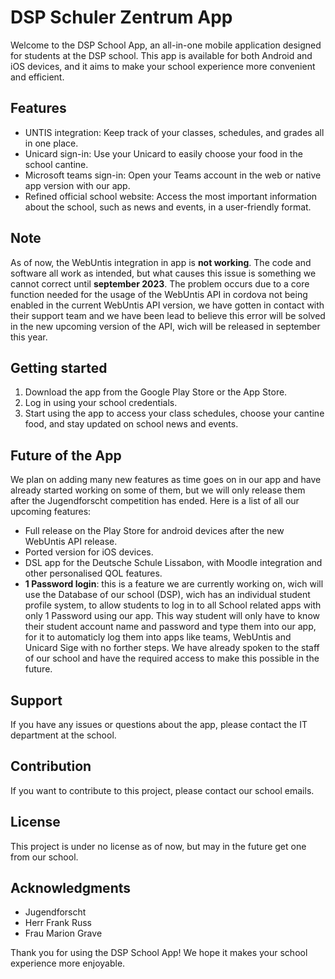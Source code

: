 # DSP Schuler Zentrum App

Welcome to the DSP School App, an all-in-one mobile application designed for students at the DSP school. This app is available for both Android and iOS devices, and it aims to make your school experience more convenient and efficient.

## Features
- UNTIS integration: Keep track of your classes, schedules, and grades all in one place.
- Unicard sign-in: Use your Unicard to easily choose your food in the school cantine.
- Microsoft teams sign-in: Open your Teams account in the web or native app version with our app.
- Refined official school website: Access the most important information about the school, such as news and events, in a user-friendly format.

## Note
As of now, the WebUntis integration in app is **not working**. The code and software all work as intended, but what causes this issue is something we cannot correct until **september 2023**. The problem occurs due to a core function needed for the usage of the WebUntis API in cordova not being enabled in the current WebUntis API version, we have gotten in contact with their support team and we have been lead to believe this error will be solved in the new upcoming version of the API, wich will be released in september this year. 

## Getting started
1. Download the app from the Google Play Store or the App Store.
2. Log in using your school credentials.
3. Start using the app to access your class schedules, choose your cantine food, and stay updated on school news and events.

## Future of the App
We plan on adding many new features as time goes on in our app and have already started working on some of them, but we will only release them after the Jugendforscht competition has ended.
Here is a list of all our upcoming features:
- Full release on the Play Store for android devices after the new WebUntis API release.
- Ported version for iOS devices.
- DSL app for the Deutsche Schule Lissabon, with Moodle integration and other personalised QOL features.
- **1 Password login**: this is a feature we are currently working on, wich will use the Database of our school (DSP), wich has an individual student profile system, to allow students to log in to all School related apps with only 1 Password using our app. This way student will only have to know their student account name and password and type them into our app, for it to automaticly log them into apps like teams, WebUntis and Unicard Sige with no forther steps. We have already spoken to the staff of our school and have the required access to make this possible in the future.

## Support
If you have any issues or questions about the app, please contact the IT department at the school.

## Contribution
If you want to contribute to this project, please contact our school emails.

## License
This project is under no license as of now, but may in the future get one from our school.

## Acknowledgments
- Jugendforscht
- Herr Frank Russ
- Frau Marion Grave

Thank you for using the DSP School App! We hope it makes your school experience more enjoyable.



